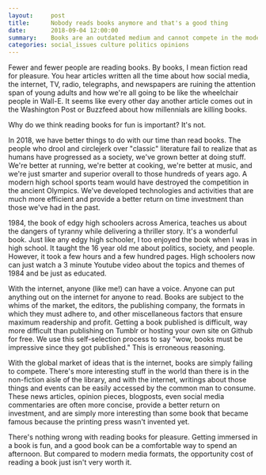 ```yaml
---
layout:     post
title:      Nobody reads books anymore and that's a good thing
date:       2018-09-04 12:00:00
summary:    Books are an outdated medium and cannot compete in the modern arena of opinions.
categories: social_issues culture politics opinions
---
```


Fewer and fewer people are reading books. By books, I mean fiction read for pleasure. You hear articles written all the time about how social media, the internet, TV, radio, telegraphs, and newspapers are ruining the attention span of young adults and how we're all going to be like the wheelchair people in Wall-E. It seems like every other day another article comes out in the Washington Post or Buzzfeed about how millennials are killing books. 

Why do we think reading books for fun is important? It's not. 

In 2018, we have better things to do with our time than read books. The people who drool and circlejerk over "classic" literature fail to realize that as humans have progressed as a society, we've grown better at doing stuff. We're better at running, we're better at cooking, we're better at music, and we're just smarter and superior overall to those hundreds of years ago. A modern high school sports team would have destroyed the competition in the ancient Olympics. We've developed technologies and activities that are much more efficient and provide a better return on time investment than those we've had in the past. 

1984, the book of edgy high schoolers across America, teaches us about the dangers of tyranny while delivering a thriller story. It's a wonderful book. Just like any edgy high schooler, I too enjoyed the book when I was in high school. It taught the 16 year old me about politics, society, and people. However, it took a few hours and a few hundred pages. High schoolers now can just watch a 3 minute Youtube video about the topics and themes of 1984 and be just as educated.

With the internet, anyone (like me!) can have a voice. Anyone can put anything out on the internet for anyone to read. Books are subject to the whims of the market, the editors, the publishing company, the formats in which they must adhere to, and other miscellaneous factors that ensure maximum readership and profit. Getting a book published is difficult, way more difficult than publishing on Tumblr or hosting your own site on Github for free. We use this self-selection process to say "wow, books must be impressive since they got published." This is erroneous reasoning.

With the global market of ideas that is the internet, books are simply failing to compete. There's more interesting stuff in the world than there is in the non-fiction aisle of the library, and with the internet, writings about those things and events can be easily accessed by the common man to consume. These news articles, opinion pieces, blogposts, even social media commentaries are often more concise, provide a better return on investment, and are simply more interesting than some book that became famous because the printing press wasn't invented yet. 

There's nothing wrong with reading books for pleasure. Getting immersed in a book is fun, and a good book can be a comfortable way to spend an afternoon. But compared to modern media formats, the opportunity cost of reading a book just isn't very worth it. 
